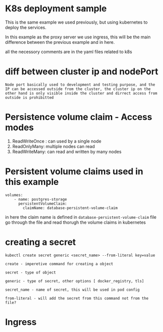 # K8s deployment sample
This is the same example we used previously, but using kubernetes to deploy the services.

In this example as the proxy server we use ingress, this will be the main difference between the previous example and in here.

all the necessory comments are in the yaml files related to k8s 

# diff between cluster ip and nodePort
    Node port basically used to development and testing purpose, and the IP can be accessed outside from the cluster, the cluster ip on the other hand is only visible inside the cluster and dirrect access from outside is prohibitted

# Persistence volume claim - Access modes

1. ReadWriteOnce : can used by a single node
2. ReadOnlyMany: multiple nodes can read
3. ReadWriteMany: can read and written by many nodes

# Persistent volume claims used in this example
    volumes:
        - name: postgres-storage
          persistentVolumeClaim:
            claimName: database-persistent-volume-claim 

in here the claim name is defined in `database-persistent-volume-claim` file go through the file and read thorugh the volume claims in kubernetes

# creating a secret

`kubectl create secret generic <secret_name> --from-literal key=value`

    create - imperetive command for creating a object

    secret - type of object

    generic - type of secret, other options [ docker_registry, tls]

    secret_name - name of secret, this will be used in pod config

    from-literal - will add the secret from this command not from the file?

# Ingress